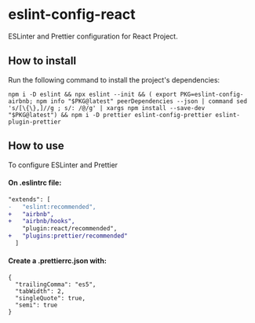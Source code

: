 # eslint-config-react
ESLinter and Prettier configuration for React Project.

## How to install
Run the following command to install the project's dependencies:
```
npm i -D eslint && npx eslint --init && ( export PKG=eslint-config-airbnb; npm info "$PKG@latest" peerDependencies --json | command sed 's/[\{\},]//g ; s/: /@/g' | xargs npm install --save-dev "$PKG@latest") && npm i -D prettier eslint-config-prettier eslint-plugin-prettier
```

## How to use
To configure ESLinter and Prettier 

#### On .eslintrc file:

```diff
"extends": [
-   "eslint:recommended",
+   "airbnb",
+   "airbnb/hooks",
    "plugin:react/recommended",
+   "plugins:prettier/recommended"
  ]
```

#### Create a .prettierrc.json with:
```
{
  "trailingComma": "es5",
  "tabWidth": 2,
  "singleQuote": true,
  "semi": true
}
```

